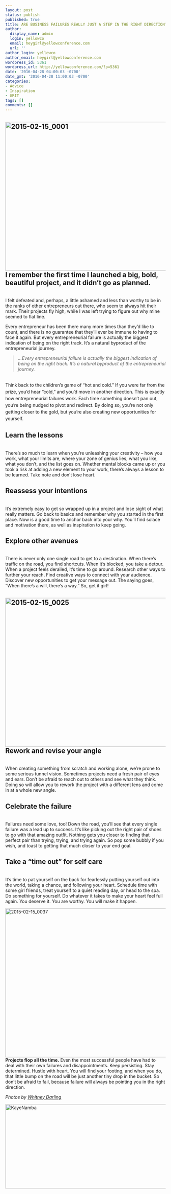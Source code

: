 ```yaml
---
layout: post
status: publish
published: true
title: ARE BUSINESS FAILURES REALLY JUST A STEP IN THE RIGHT DIRECTION?
author:
  display_name: admin
  login: yellowco
  email: heygirl@yellowconference.com
  url: ''
author_login: yellowco
author_email: heygirl@yellowconference.com
wordpress_id: 5361
wordpress_url: http://yellowconference.com/?p=5361
date: '2016-04-28 04:00:03 -0700'
date_gmt: '2016-04-28 11:00:03 -0700'
categories:
- Advice
- Inspiration
- GRIT
tags: []
comments: []
---
```

<h2><a href="http://yellowconference.com/wp-content/uploads/2016/04/2015-02-15_0001.jpg"><img class="aligncenter size-full wp-image-5362" src="http://yellowconference.com/wp-content/uploads/2016/04/2015-02-15_0001.jpg" alt="2015-02-15_0001" width="700" height="466" /></a>I remember the first time I launched a big, bold, beautiful project, and it didn&rsquo;t go as planned.</h2><br />
I felt defeated and, perhaps, a little ashamed and less than worthy to be in the ranks of other entrepreneurs out there, who seem to always hit their mark. Their projects fly high, while I was left trying to figure out why mine seemed to flat line.</p>
<p>Every entrepreneur has been there many more times than they&rsquo;d like to count, and there is no guarantee that they&rsquo;ll ever be immune to having to face it again. But every entrepreneurial failure is actually the biggest indication of being on the right track. It&rsquo;s a natural byproduct of the entrepreneurial journey.</p>
<blockquote><p><em>...Every entrepreneurial failure is actually the biggest indication of being on the right track. It&rsquo;s a natural byproduct of the entrepreneurial journey.</em></blockquote><br />
<span style="line-height: 1.5;">Think back to the children&rsquo;s game of &ldquo;hot and cold.&rdquo; If you were far from the prize, you&rsquo;d hear &ldquo;cold,&rdquo; and you&rsquo;d move in another direction. This is exactly how entrepreneurial failures work. Each time something doesn&rsquo;t pan out, you&rsquo;re being nudged to pivot and redirect. By doing so, you&rsquo;re not only getting closer to the gold, but you&rsquo;re also creating new opportunities for yourself.</span></p>
<h2><strong>Learn the lessons</strong></h2><br />
There&rsquo;s so much to learn when you&rsquo;re unleashing your creativity &ndash; how you work, what your limits are, where your zone of genius lies, what you like, what you don&rsquo;t, and the list goes on. Whether mental blocks came up or you took a risk at adding a new element to your work, there&rsquo;s always a lesson to be learned. Take note and don&rsquo;t lose heart.</p>
<h2><strong>Reassess your intentions</strong></h2><br />
It&rsquo;s extremely easy to get so wrapped up in a project and lose sight of what really matters. Go back to basics and remember why you started in the first place. Now is a good time to anchor back into your why. You&rsquo;ll find solace and motivation there, as well as inspiration to keep going.</p>
<h2><strong>Explore other avenues</strong></h2><br />
There is never only one single road to get to a destination. When there&rsquo;s traffic on the road, you find shortcuts. When it&rsquo;s blocked, you take a detour. When a project feels derailed, it&rsquo;s time to go around. Research other ways to further your reach. Find creative ways to connect with your audience. Discover new opportunities to get your message out. The saying goes, &ldquo;When there&rsquo;s a will, there&rsquo;s a way.&rdquo; So, get it girl!<strong>&nbsp;</strong></p>
<h2><strong><a href="http://yellowconference.com/wp-content/uploads/2016/04/2015-02-15_0025.jpg"><img class="aligncenter size-full wp-image-5363" src="http://yellowconference.com/wp-content/uploads/2016/04/2015-02-15_0025.jpg" alt="2015-02-15_0025" width="700" height="466" /></a>Rework and revise your angle</strong></h2><br />
When creating something from scratch and working alone, we&rsquo;re prone to some serious tunnel vision. Sometimes projects need a fresh pair of eyes and ears. Don&rsquo;t be afraid to reach out to others and see what they think. Doing so will allow you to rework the project with a different lens and come in at a whole new angle.</p>
<h2><strong>Celebrate the failure</strong><strong>&nbsp;</strong></h2><br />
Failures need some love, too! Down the road, you&rsquo;ll see that every single failure was a lead up to success. It&rsquo;s like picking out the right pair of shoes to go with that amazing outfit. Nothing gets you closer to finding that perfect pair than trying, trying, and trying again. So pop some bubbly if you wish, and toast to getting that much closer to your end goal.</p>
<h2><strong>Take a &ldquo;time out&rdquo; for self care</strong></h2><br />
It&rsquo;s time to pat yourself on the back for fearlessly putting yourself out into the world, taking a chance, and following your heart. Schedule time with some girl friends, treat yourself to a quiet reading day, or head to the spa. Do something for yourself. Do whatever it takes to make your heart feel full again. You deserve it. You are worthy. You will make it happen.</p>
<p><a href="http://yellowconference.com/wp-content/uploads/2016/04/2015-02-15_0037.jpg"><img class="aligncenter size-full wp-image-5364" src="http://yellowconference.com/wp-content/uploads/2016/04/2015-02-15_0037.jpg" alt="2015-02-15_0037" width="700" height="466" /></a><strong>Projects flop all the time.</strong> Even the most successful people have had to deal with their own failures and disappointments. Keep persisting. Stay determined. Hustle with heart. You will find your footing, and when you do, that little bump on the road will be just another tiny drop in the bucket. So don&rsquo;t be afraid to fail, because failure will always be pointing you in the right direction.</p>
<p><em>Photos by <a href="http://whitneydarling.com/" target="_blank">Whitney Darling</a></em></p>
<p><a href="http://www.littlegoldenpenguin.com/" target="_blank"><img class="aligncenter size-full wp-image-5369" src="http://yellowconference.com/wp-content/uploads/2016/04/KayeNamba.jpg" alt="KayeNamba" width="700" height="264" /></a></p>
